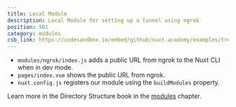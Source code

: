 ```yaml
---
title: Local Module
description: Local Module for setting up a tunnel using ngrok
position: 501
category: modules
csb_link: https://codesandbox.io/embed/github/nuxt-academy/examples/tree/master/modules/local-module
---
```


<example-intro></example-intro>

- `modules/ngrok/index.js` adds a public URL from ngrok to the Nuxt CLI when in dev mode.
- `pages/index.vue` shows the public URL from ngrok.
- `nuxt.config.js` registers our module using the `buildModules` property.

<base-alert type="next">

Learn more in the Directory Structure book in the [modules](/docs/2.x/directory-structure/modules) chapter.

</base-alert>

<code-sandbox :src="csb_link"></code-sandbox>
